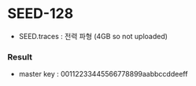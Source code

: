 # SEED-128

- SEED.traces : 전력 파형 (4GB so not uploaded)



### Result

- master key : 00112233445566778899aabbccddeeff

